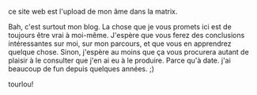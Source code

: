 ce site web est l'upload de mon âme dans la matrix.

Bah, c'est surtout mon blog. La chose que je vous promets ici est de toujours être vrai à moi-même. J'espère
que vous ferez des conclusions intéressantes sur moi, sur mon parcours, et que vous en apprendrez quelque
chose. Sinon, j'espère au moins que ça vous procurera autant de plaisir à le consulter que j'en ai eu à le
produire. Parce qu'à date. j'ai beaucoup de fun depuis quelques années. ;)

tourlou!
